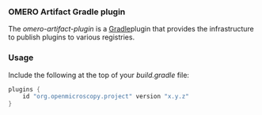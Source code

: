 ### OMERO Artifact Gradle plugin

The _omero-artifact-plugin_ is a [Gradle](https://gradle.org} )plugin that provides
the infrastructure to publish plugins to various registries.

### Usage

Include the following at the top of your _build.gradle_ file:

```groovy
plugins {
    id "org.openmicroscopy.project" version "x.y.z"
}
```
